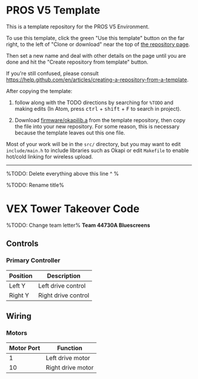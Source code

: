 # PROS V5 Template
This is a template repository for the PROS V5 Environment.

To use this template, click the green "Use this template" button on the
far right, to the left of "Clone or download" near the top of
[the repository page](https://github.com/IrvingtonRobotics/pros-v5-template).

Then set a new name and deal with other details on the page until you
are done and hit the "Create repository from template" button.

If you're still confused, please consult
https://help.github.com/en/articles/creating-a-repository-from-a-template.

After copying the template:

1. follow along with the TODO directions by searching for `%TODO` and
making edits (In Atom, press <kbd>ctrl</kbd> + <kbd>shift</kbd> +
<kbd>F</kbd> to search in project).

2. Download [firmware/okapilib.a](https://github.com/IrvingtonRobotics/pros-v5-template/raw/master/firmware/okapilib.a)
from the template repository, then copy the file into your new repository.
For some reason, this is necessary because the template leaves out this one
file.

Most of your work will be in the `src/` directory, but you may want to
edit `include/main.h` to include libraries such as Okapi or edit
`Makefile` to enable hot/cold linking for wireless upload.

----------------------------------------------------------------------

%TODO: Delete everything above this line ^ %

%TODO: Rename title%
# VEX Tower Takeover Code
%TODO: Change team letter%
**Team 44730A Bluescreens**

## Controls

### Primary Controller
| Position | Description |
|----------|-------------|
| Left Y | Left drive control |
| Right Y | Right drive control |

## Wiring

### Motors
| Motor Port | Function |
|------------|----------|
| 1 | Left drive motor |
| 10 | Right drive motor |
